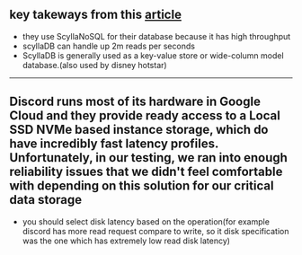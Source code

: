 ## key takeways from this [article](https://discord.com/blog/how-discord-supercharges-network-disks-for-extreme-low-latency)

- they use ScyllaNoSQL for their database because it has high throughput
- scyllaDB can handle up 2m reads per seconds
- ScyllaDB is generally used as a key-value store or wide-column model database.(also used by disney hotstar)
----
**Discord runs most of its hardware in Google Cloud and they provide ready access to a Local SSD NVMe based instance storage, which do have incredibly fast latency profiles. Unfortunately, in our testing, we ran into enough reliability issues that we didn't feel comfortable with depending on this solution for our critical data storage**
----

- you should select disk latency based on the operation(for example discord has more read request compare to write, so it disk specification was the one which has extremely low read disk latency)


